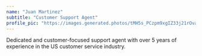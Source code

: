 ```yaml
---
name: "Juan Martinez"
subtitle: "Customer Support Agent"
profile_pic: "https://images.generated.photos/tMH5s_PCzpm9xgIZ33j21rOvaAsrDz9yyOBkPVpvJZc/rs:fit:256:256/czM6Ly9pY29uczgu/Z3Bob3Rvcy1wcm9k/LnBob3Rvcy92M18w/MTkzNTExLmpwZw.jpg"
---
```


Dedicated and customer-focused support agent with over 5 years of experience in the US customer service industry.
